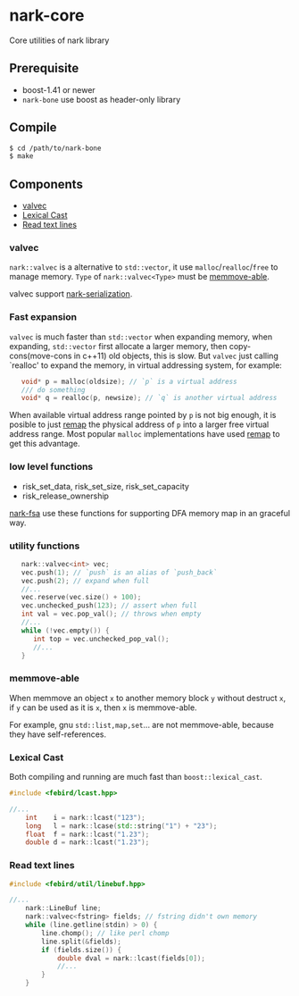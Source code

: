 nark-core
=========

Core utilities of nark library

## Prerequisite
  * boost-1.41 or newer
  * `nark-bone` use boost as header-only library

## Compile
```bash
$ cd /path/to/nark-bone
$ make
```

## Components
* [valvec](#valvec)
* [Lexical Cast](#Lexical-Cast)
* [Read text lines](#Read-text-lines)

### valvec
`nark::valvec` is a alternative to `std::vector`, it use `malloc`/`realloc`/`free`
to manage memory. `Type` of `nark::valvec<Type>` must be [memmove-able](#memmove-able).

valvec support [nark-serialization](https://github.com/rockeet/nark-serialization).

### Fast expansion
`valvec` is much faster than `std::vector` when expanding memory, when expanding,
`std::vector` first allocate a larger memory, then copy-cons(move-cons in c++11) old
objects, this is slow. But `valvec` just calling `realloc' to expand the memory, in
virtual addressing system, for example:
```c++
   void* p = malloc(oldsize); // `p` is a virtual address
   /// do something
   void* q = realloc(p, newsize); // `q` is another virtual address
```
When available virtual address range pointed by `p` is not big enough,
it is posible to just [remap](http://linux.die.net/man/2/mremap) the physical address of `p` into a larger
free virtual address range. Most popular `malloc` implementations have used [remap](http://linux.die.net/man/2/mremap)
to get this advantage.

### low level functions
  * risk_set_data, risk_set_size, risk_set_capacity
  * risk_release_ownership

[nark-fsa](https://github.com/rockeet/nark-fsa-intro) use these functions for
supporting DFA memory map in an graceful way.

### utility functions
```c++
   nark::valvec<int> vec;
   vec.push(1); // `push` is an alias of `push_back`
   vec.push(2); // expand when full
   //...
   vec.reserve(vec.size() + 100);
   vec.unchecked_push(123); // assert when full
   int val = vec.pop_val(); // throws when empty
   //...
   while (!vec.empty()) {
      int top = vec.unchecked_pop_val();
      //...
   }
```

### memmove-able
When memmove an object `x` to another memory block `y` without destruct `x`,
if `y` can be used as it is `x`, then `x` is memmove-able.

For example, gnu `std::list,map,set`... are not memmove-able, because they
have self-references.

### Lexical Cast
Both compiling and running are much fast than `boost::lexical_cast`.
```c++
#include <febird/lcast.hpp>

//...
	int    i = nark::lcast("123");
	long   l = nark::lcase(std::string("1") + "23");
	float  f = nark::lcast("1.23");
	double d = nark::lcast("1.23");
```

### Read text lines
```c++
#include <febird/util/linebuf.hpp>

//...
	nark::LineBuf line;
	nark::valvec<fstring> fields; // fstring didn't own memory
	while (line.getline(stdin) > 0) {
		line.chomp(); // like perl chomp
		line.split(&fields);
		if (fields.size()) {
			double dval = nark::lcast(fields[0]);
			//...
		}
	}
```

